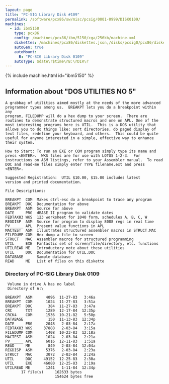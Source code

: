 ```yaml
---
layout: page
title: "PC-SIG Library Disk #109"
permalink: /software/pcx86/sw/misc/pcsig/0001-0999/DISK0109/
machines:
  - id: ibm5150
    type: pcx86
    config: /machines/pcx86/ibm/5150/cga/256kb/machine.xml
    diskettes: /machines/pcx86/diskettes.json,/disks/pcsig0/pcx86/diskettes.json
    autoGen: true
    autoMount:
      B: "PC-SIG Library Disk 0109"
    autoType: $date\r$time\rB:\rDIR\r
---
```


{% include machine.html id="ibm5150" %}

## Information about "DOS UTILITIES NO 5"

    A grabbag of utilities aimed mostly at the needs of the more advanced
    programmer types among us.  BREAKPT lets you do a breakpoint within any
    program, FILEDUMP will do a hex dump to your screen.  There are
    routines to demonstrate structured macros and one on APL. One of the
    most interesting programs here is UTIL.  This is a DOS utility that
    allows you to do things like: sort directories, do paged display of
    text files, redefine your keyboard, and others.  This could be quite
    useful for anyone interested in a simple, effective way to enhance
    their system.
    
    How to Start: To run an EXE or COM program simply type its name and
    press <ENTER>.  WKS files are for use with LOTUS 1-2-3.  For
    instructions on ASM listings, refer to your Assembler manual.  To read
    DOC and read-me files simply enter TYPE filename.ext and press
    <ENTER>.
    
    Suggested Registration:  UTIL $10.00, $15.00 includes latest
    version and printed documentation.
    
    File Descriptions:
    
    BREAKPT  COM  Makes ctrl-esc do a breakpoint to trace any program
    BREAKPT  DOC  Documentation for above
    BREAKPT  ASM  Source for above
    DATE     PRG  dBASE II program to validate dates
    FEDTAX83 WKS  123 worksheet for 1040 form, schedules A, B, C, W
    REGDISP  ASM  Source for program to display 8088 regs in real time
    PV______ APL  Present value functions in APL
    MACTEST  ASM  Illustrates structured assembler macros in STRUCT.MAC
    FILEDUMP COM  Hex dump a file to screen
    STRUCT   MAC  Assembler macros for structured programming
    UTIL     EXE  Fantastic set of screen/file/directory, etc. functions
    UTILREAD ME   Introductory note about these utilities
    UTIL     DOC  Documentation for UTIL.DOC
    DATABASE      Sample database
    READ     ME   List of files on this diskette

### Directory of PC-SIG Library Disk 0109

     Volume in drive A has no label
     Directory of A:\

    BREAKPT  ASM      4096  11-27-83   3:46a
    BREAKPT  COM      1024  11-27-83   3:51a
    BREAKPT  DOC       384  11-27-83   3:47a
    CRC      TXT      1289  12-17-84  12:35p
    CRCK4    COM      1536  10-21-82   5:50p
    DATABASE           150  11-13-83  12:34p
    DATE     PRG      2048   2-03-84   2:17a
    FEDTAX83 WKS     37888   2-03-84   3:15a
    FILEDUMP COM      1408  10-23-83  12:18a
    MACTEST  ASM      1024   2-03-84   2:21a
    PV______ APL      6016  12-11-83   1:51a
    READ     ME        849   2-03-84  12:04a
    REGDISP  ASM      5376   2-03-84   2:23a
    STRUCT   MAC      3072   2-03-84   2:24a
    UTIL     DOC     49152  12-25-83   2:30a
    UTIL     EXE     46080  12-25-83   2:19a
    UTILREAD ME       1241   1-11-84  12:34p
           17 file(s)     162633 bytes
                          154624 bytes free
